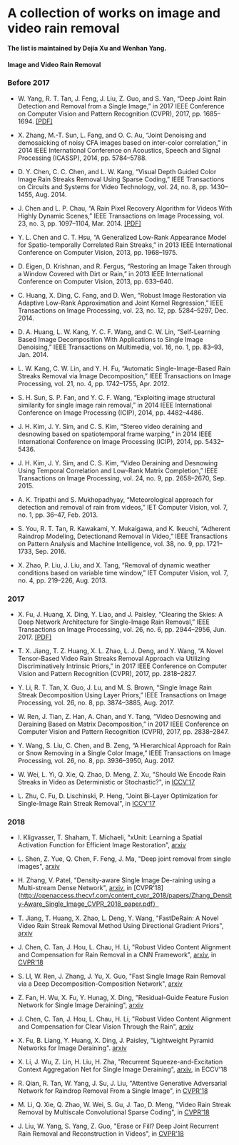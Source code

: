 # A collection of works on image and video rain removal

**The list is maintained by Dejia Xu and Wenhan Yang.**

#### Image and Video Rain Removal

### Before 2017

* W. Yang, R. T. Tan, J. Feng, J. Liu, Z. Guo, and S. Yan, “Deep Joint Rain Detection and Removal from a Single Image,” in 2017 IEEE Conference on Computer Vision and Pattern Recognition (CVPR), 2017, pp. 1685–1694. [[PDF]](http://openaccess.thecvf.com/content_cvpr_2017/papers/Yang_Deep_Joint_Rain_CVPR_2017_paper.pdf)

* X. Zhang, M.-T. Sun, L. Fang, and O. C. Au, “Joint Denoising and demosaicking of noisy CFA images based on inter-color correlation,” in 2014 IEEE International Conference on Acoustics, Speech and Signal Processing (ICASSP), 2014, pp. 5784–5788.

* D. Y. Chen, C. C. Chen, and L. W. Kang, “Visual Depth Guided Color Image Rain Streaks Removal Using Sparse Coding,” IEEE Transactions on Circuits and Systems for Video Technology, vol. 24, no. 8, pp. 1430–1455, Aug. 2014.

* J. Chen and L. P. Chau, “A Rain Pixel Recovery Algorithm for Videos With Highly Dynamic Scenes,” IEEE Transactions on Image Processing, vol. 23, no. 3, pp. 1097–1104, Mar. 2014. [[PDF]](http://www.ntu.edu.sg/home/elpchau/pdf/Dynamic%20Scene%20Rain%20Removal.pdf)

* Y. L. Chen and C. T. Hsu, “A Generalized Low-Rank Appearance Model for Spatio-temporally Correlated Rain Streaks,” in 2013 IEEE International Conference on Computer Vision, 2013, pp. 1968–1975.

* D. Eigen, D. Krishnan, and R. Fergus, “Restoring an Image Taken through a Window Covered with Dirt or Rain,” in 2013 IEEE International Conference on Computer Vision, 2013, pp. 633–640.

* C. Huang, X. Ding, C. Fang, and D. Wen, “Robust Image Restoration via Adaptive Low-Rank Approximation and Joint Kernel Regression,” IEEE Transactions on Image Processing, vol. 23, no. 12, pp. 5284–5297, Dec. 2014.

* D. A. Huang, L. W. Kang, Y. C. F. Wang, and C. W. Lin, “Self-Learning Based Image Decomposition With Applications to Single Image Denoising,” IEEE Transactions on Multimedia, vol. 16, no. 1, pp. 83–93, Jan. 2014.

* L. W. Kang, C. W. Lin, and Y. H. Fu, “Automatic Single-Image-Based Rain Streaks Removal via Image Decomposition,” IEEE Transactions on Image Processing, vol. 21, no. 4, pp. 1742–1755, Apr. 2012.

* S. H. Sun, S. P. Fan, and Y. C. F. Wang, “Exploiting image structural similarity for single image rain removal,” in 2014 IEEE International Conference on Image Processing (ICIP), 2014, pp. 4482–4486.

* J. H. Kim, J. Y. Sim, and C. S. Kim, “Stereo video deraining and desnowing based on spatiotemporal frame warping,” in 2014 IEEE International Conference on Image Processing (ICIP), 2014, pp. 5432–5436.

* J. H. Kim, J. Y. Sim, and C. S. Kim, “Video Deraining and Desnowing Using Temporal Correlation and Low-Rank Matrix Completion,” IEEE Transactions on Image Processing, vol. 24, no. 9, pp. 2658–2670, Sep. 2015.

* A. K. Tripathi and S. Mukhopadhyay, “Meteorological approach for detection and removal of rain from videos,” IET Computer Vision, vol. 7, no. 1, pp. 36–47, Feb. 2013.

* S. You, R. T. Tan, R. Kawakami, Y. Mukaigawa, and K. Ikeuchi, “Adherent Raindrop Modeling, Detectionand Removal in Video,” IEEE Transactions on Pattern Analysis and Machine Intelligence, vol. 38, no. 9, pp. 1721–1733, Sep. 2016.

* X. Zhao, P. Liu, J. Liu, and X. Tang, “Removal of dynamic weather conditions based on variable time window,” IET Computer Vision, vol. 7, no. 4, pp. 219–226, Aug. 2013.


### 2017

* X. Fu, J. Huang, X. Ding, Y. Liao, and J. Paisley, “Clearing the Skies: A Deep Network Architecture for Single-Image Rain Removal,” IEEE Transactions on Image Processing, vol. 26, no. 6, pp. 2944–2956, Jun. 2017. [[PDF]](http://ieeexplore.ieee.org/stamp/stamp.jsp?arnumber=7893758)

* T. X. Jiang, T. Z. Huang, X. L. Zhao, L. J. Deng, and Y. Wang, “A Novel Tensor-Based Video Rain Streaks Removal Approach via Utilizing Discriminatively Intrinsic Priors,” in 2017 IEEE Conference on Computer Vision and Pattern Recognition (CVPR), 2017, pp. 2818–2827.

* Y. Li, R. T. Tan, X. Guo, J. Lu, and M. S. Brown, “Single Image Rain Streak Decomposition Using Layer Priors,” IEEE Transactions on Image Processing, vol. 26, no. 8, pp. 3874–3885, Aug. 2017.

* W. Ren, J. Tian, Z. Han, A. Chan, and Y. Tang, “Video Desnowing and Deraining Based on Matrix Decomposition,” in 2017 IEEE Conference on Computer Vision and Pattern Recognition (CVPR), 2017, pp. 2838–2847.

* Y. Wang, S. Liu, C. Chen, and B. Zeng, “A Hierarchical Approach for Rain or Snow Removing in a Single Color Image,” IEEE Transactions on Image Processing, vol. 26, no. 8, pp. 3936–3950, Aug. 2017.

* W. Wei, L. Yi, Q. Xie, Q. Zhao, D. Meng, Z. Xu, "Should We Encode Rain Streaks in Video as Deterministic or Stochastic?", in [ICCV'17](http://openaccess.thecvf.com/content_ICCV_2017/papers/Wei_Should_We_Encode_ICCV_2017_paper.pdf)

* L. Zhu, C. Fu, D. Lischinski, P. Heng, "Joint Bi-Layer Optimization for Single-Image Rain Streak Removal", in [ICCV'17](http://openaccess.thecvf.com/content_ICCV_2017/papers/Zhu_Joint_Bi-Layer_Optimization_ICCV_2017_paper.pdf)


### 2018

* I. Kligvasser, T. Shaham, T. Michaeli, "xUnit: Learning a Spatial Activation Function for Efficient Image Restoration", [arxiv](https://arxiv.org/abs/1711.06445)

* L. Shen, Z. Yue, Q. Chen, F. Feng, J. Ma, "Deep joint removal from single images", [arxiv](https://arxiv.org/abs/1801.06769)

* H. Zhang, V. Patel, "Density-aware Single Image De-raining using a Multi-stream Dense Network", [arxiv](https://arxiv.org/abs/1802.07412), in [CVPR'18](http://openaccess.thecvf.com/content_cvpr_2018/papers/Zhang_Density-Aware_Single_Image_CVPR_2018_paper.pdf）

* T. Jiang, T. Huang, X. Zhao, L. Deng, Y. Wang, "FastDeRain: A Novel Video Rain Streak Removal Method Using Directional Gradient Priors", [arxiv](https://arxiv.org/abs/1803.07487)

* J. Chen, C. Tan, J. Hou, L. Chau, H. Li, "Robust Video Content Alignment and Compensation for Rain Removal in a CNN Framework", [arxiv](https://arxiv.org/abs/1803.10433), in [CVPR'18](http://openaccess.thecvf.com/content_cvpr_2018/papers/Chen_Robust_Video_content_cvpr_2018_paper.pdf)

* S. LI, W. Ren, J. Zhang, J. Yu, X. Guo, "Fast Single Image Rain Removal via a Deep Decomposition-Composition Network", [arxiv](https://arxiv.org/abs/1804.02688)

* Z. Fan, H. Wu, X. Fu, Y. Hunag, X. Ding, "Residual-Guide Feature Fusion Network for Single Image Deraining", [arxiv](https://arxiv.org/abs/1804.07493)

* J. Chen, C. Tan, J. Hou, L. Chau, H. Li, "Robust Video Content Alignment and Compensation for Clear Vision Through the Rain", [arxiv](https://arxiv.org/abs/1804.09555) 

* X. Fu, B. Liang, Y. Huang, X. Ding, J. Paisley, "Lightweight Pyramid Networks for Image Deraining". [arxiv](https://arxiv.org/abs/1805.06173)

* X. Li, J. Wu, Z. Lin, H. Liu, H. Zha, "Recurrent Squeeze-and-Excitation Context Aggregation Net for Single Image Deraining", [arxiv](https://arxiv.org/abs/1807.05698), in ECCV'18

* R. Qian, R. Tan, W. Yang, J. Su, J. Liu, "Attentive Generative Adversarial Network for Raindrop Removal From a Single Image", in [CVPR'18](http://openaccess.thecvf.com/content_cvpr_2018/papers/Qian_Attentive_Generative_Adversarial_CVPR_2018_paper.pdf)

* M. Li, Q. Xie, Q. Zhao, W. Wei, S. Gu, J. Tao, D. Meng, "Video Rain Streak Removal by Multiscale Convolutional Sparse Coding", in [CVPR'18](http://openaccess.thecvf.com/content_cvpr_2018/papers/Li_Video_Rain_Streak_CVPR_2018_paper.pdf)

* J. Liu, W. Yang, S. Yang, Z. Guo, "Erase or Fill? Deep Joint Recurrent Rain Removal and Reconstruction in Videos", in [CVPR'18](http://openaccess.thecvf.com/content_cvpr_2018/papers/Liu_Erase_or_Fill_CVPR_2018_paper.pdf)

